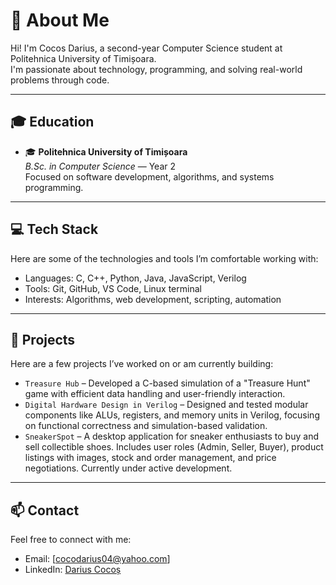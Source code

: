 # 👋 About Me

Hi! I'm Cocos Darius, a second-year Computer Science student at Politehnica University of Timișoara.  
I'm passionate about technology, programming, and solving real-world problems through code.  

---

## 🎓 Education

- 🎓 **Politehnica University of Timișoara**  
  *B.Sc. in Computer Science* — Year 2  
  Focused on software development, algorithms, and systems programming.

---

## 💻 Tech Stack

Here are some of the technologies and tools I’m comfortable working with:

- Languages: C, C++, Python, Java, JavaScript, Verilog
- Tools: Git, GitHub, VS Code, Linux terminal
- Interests: Algorithms, web development, scripting, automation

---


## 🚀 Projects

Here are a few projects I’ve worked on or am currently building:

- `Treasure Hub` – Developed a C-based simulation of a "Treasure Hunt" game with efficient data handling and user-friendly interaction. 
- `Digital Hardware Design in Verilog` – Designed and tested modular components like ALUs, registers, and memory units in Verilog, focusing on functional correctness and simulation-based validation.
- `SneakerSpot` – A desktop application for sneaker enthusiasts to buy and sell collectible shoes. Includes user roles (Admin, Seller, Buyer), product listings with images, stock and order management, and price negotiations. Currently under active development.

---

## 📫 Contact

Feel free to connect with me:

- Email: [cocodarius04@yahoo.com]
- LinkedIn: [Darius Cocoș](https://www.linkedin.com/in/darius-cocos-408a29336/)

